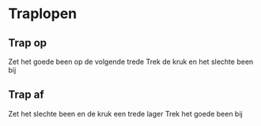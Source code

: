 # Traplopen
## Trap op
Zet het goede been op de volgende trede 
Trek de kruk en het slechte been bij

## Trap af
Zet het slechte been en de kruk een trede lager
Trek het goede been bij